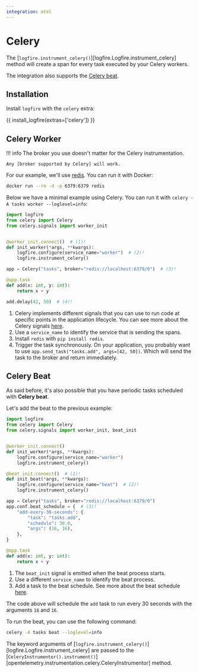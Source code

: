 ```yaml
---
integration: otel
---
```


# Celery

The [`logfire.instrument_celery()`][logfire.Logfire.instrument_celery] method will create a span for every task
executed by your Celery workers.

The integration also supports the [Celery beat](https://docs.celeryq.dev/en/latest/userguide/periodic-tasks.html).

## Installation

Install `logfire` with the `celery` extra:

{{ install_logfire(extras=['celery']) }}

## Celery Worker

!!! info
    The broker you use doesn't matter for the Celery instrumentation.

    Any [broker supported by Celery] will work.

For our example, we'll use [redis](https://redis.io/). You can run it with Docker:

```bash
docker run --rm -d -p 6379:6379 redis
```

Below we have a minimal example using Celery. You can run it with `celery -A tasks worker --loglevel=info`:

```py title="tasks.py"
import logfire
from celery import Celery
from celery.signals import worker_init


@worker_init.connect()  # (1)!
def init_worker(*args, **kwargs):
    logfire.configure(service_name="worker")  # (2)!
    logfire.instrument_celery()

app = Celery("tasks", broker="redis://localhost:6379/0")  # (3)!

@app.task
def add(x: int, y: int):
    return x + y

add.delay(42, 50)  # (4)!
```

1. Celery implements different signals that you can use to run code at specific points in the application lifecycle.
   You can see more about the Celery signals [here](https://docs.celeryq.dev/en/latest/userguide/signals.html).
2. Use a `service_name` to identify the service that is sending the spans.
3. Install `redis` with `pip install redis`.
4. Trigger the task synchronously. On your application, you probably want to use `app.send_task("tasks.add", args=[42, 50])`.
   Which will send the task to the broker and return immediately.

## Celery Beat

As said before, it's also possible that you have periodic tasks scheduled with **Celery beat**.

Let's add the beat to the previous example:

```py title="tasks.py" hl_lines="11-14 17-23"
import logfire
from celery import Celery
from celery.signals import worker_init, beat_init


@worker_init.connect()
def init_worker(*args, **kwargs):
    logfire.configure(service_name="worker")
    logfire.instrument_celery()

@beat_init.connect()  # (1)!
def init_beat(*args, **kwargs):
    logfire.configure(service_name="beat")  # (2)!
    logfire.instrument_celery()

app = Celery("tasks", broker="redis://localhost:6379/0")
app.conf.beat_schedule = {  # (3)!
    "add-every-30-seconds": {
        "task": "tasks.add",
        "schedule": 30.0,
        "args": (16, 16),
    },
}

@app.task
def add(x: int, y: int):
    return x + y
```

1. The `beat_init` signal is emitted when the beat process starts.
2. Use a different `service_name` to identify the beat process.
3. Add a task to the beat schedule.
   See more about the beat schedule [here](https://docs.celeryq.dev/en/latest/userguide/periodic-tasks.html#entries).

The code above will schedule the `add` task to run every 30 seconds with the arguments `16` and `16`.

To run the beat, you can use the following command:

```bash
celery -A tasks beat --loglevel=info
```

The keyword arguments of [`logfire.instrument_celery()`][logfire.Logfire.instrument_celery] are passed to the
[`CeleryInstrumentor().instrument()`][opentelemetry.instrumentation.celery.CeleryInstrumentor] method.

[celery]: https://docs.celeryq.dev/en/stable/
[opentelemetry-celery]: https://opentelemetry-python-contrib.readthedocs.io/en/latest/instrumentation/celery/celery.html
[rabbitmq-image]: https://hub.docker.com/_/rabbitmq
[broker supported by Celery]: https://docs.celeryq.dev/en/stable/getting-started/backends-and-brokers/index.html
